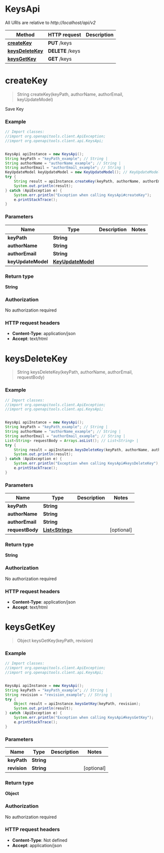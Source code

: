 # KeysApi

All URIs are relative to *http://localhost/api/v2*

Method | HTTP request | Description
------------- | ------------- | -------------
[**createKey**](KeysApi.md#createKey) | **PUT** /keys | 
[**keysDeleteKey**](KeysApi.md#keysDeleteKey) | **DELETE** /keys | 
[**keysGetKey**](KeysApi.md#keysGetKey) | **GET** /keys | 


<a name="createKey"></a>
# **createKey**
> String createKey(keyPath, authorName, authorEmail, keyUpdateModel)



Save Key

### Example
```java
// Import classes:
//import org.openapitools.client.ApiException;
//import org.openapitools.client.api.KeysApi;


KeysApi apiInstance = new KeysApi();
String keyPath = "keyPath_example"; // String | 
String authorName = "authorName_example"; // String | 
String authorEmail = "authorEmail_example"; // String | 
KeyUpdateModel keyUpdateModel = new KeyUpdateModel(); // KeyUpdateModel | 
try {
    String result = apiInstance.createKey(keyPath, authorName, authorEmail, keyUpdateModel);
    System.out.println(result);
} catch (ApiException e) {
    System.err.println("Exception when calling KeysApi#createKey");
    e.printStackTrace();
}
```

### Parameters

Name | Type | Description  | Notes
------------- | ------------- | ------------- | -------------
 **keyPath** | **String**|  |
 **authorName** | **String**|  |
 **authorEmail** | **String**|  |
 **keyUpdateModel** | [**KeyUpdateModel**](KeyUpdateModel.md)|  |

### Return type

**String**

### Authorization

No authorization required

### HTTP request headers

 - **Content-Type**: application/json
 - **Accept**: text/html

<a name="keysDeleteKey"></a>
# **keysDeleteKey**
> String keysDeleteKey(keyPath, authorName, authorEmail, requestBody)



### Example
```java
// Import classes:
//import org.openapitools.client.ApiException;
//import org.openapitools.client.api.KeysApi;


KeysApi apiInstance = new KeysApi();
String keyPath = "keyPath_example"; // String | 
String authorName = "authorName_example"; // String | 
String authorEmail = "authorEmail_example"; // String | 
List<String> requestBody = Arrays.asList(); // List<String> | 
try {
    String result = apiInstance.keysDeleteKey(keyPath, authorName, authorEmail, requestBody);
    System.out.println(result);
} catch (ApiException e) {
    System.err.println("Exception when calling KeysApi#keysDeleteKey");
    e.printStackTrace();
}
```

### Parameters

Name | Type | Description  | Notes
------------- | ------------- | ------------- | -------------
 **keyPath** | **String**|  |
 **authorName** | **String**|  |
 **authorEmail** | **String**|  |
 **requestBody** | [**List&lt;String&gt;**](List.md)|  | [optional]

### Return type

**String**

### Authorization

No authorization required

### HTTP request headers

 - **Content-Type**: application/json
 - **Accept**: text/html

<a name="keysGetKey"></a>
# **keysGetKey**
> Object keysGetKey(keyPath, revision)



### Example
```java
// Import classes:
//import org.openapitools.client.ApiException;
//import org.openapitools.client.api.KeysApi;


KeysApi apiInstance = new KeysApi();
String keyPath = "keyPath_example"; // String | 
String revision = "revision_example"; // String | 
try {
    Object result = apiInstance.keysGetKey(keyPath, revision);
    System.out.println(result);
} catch (ApiException e) {
    System.err.println("Exception when calling KeysApi#keysGetKey");
    e.printStackTrace();
}
```

### Parameters

Name | Type | Description  | Notes
------------- | ------------- | ------------- | -------------
 **keyPath** | **String**|  |
 **revision** | **String**|  | [optional]

### Return type

**Object**

### Authorization

No authorization required

### HTTP request headers

 - **Content-Type**: Not defined
 - **Accept**: application/json

